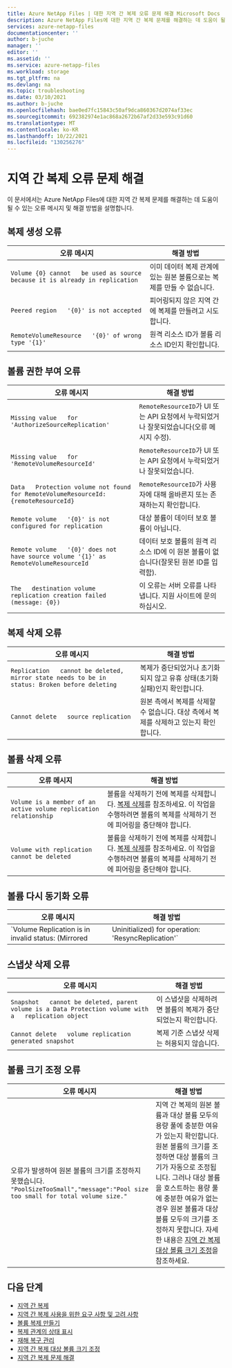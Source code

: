 ```yaml
---
title: Azure NetApp Files | 대한 지역 간 복제 오류 문제 해결 Microsoft Docs
description: Azure NetApp Files에 대한 지역 간 복제 문제를 해결하는 데 도움이 될 수 있는 오류 메시지 및 해결 방법을 설명합니다.
services: azure-netapp-files
documentationcenter: ''
author: b-juche
manager: ''
editor: ''
ms.assetid: ''
ms.service: azure-netapp-files
ms.workload: storage
ms.tgt_pltfrm: na
ms.devlang: na
ms.topic: troubleshooting
ms.date: 03/10/2021
ms.author: b-juche
ms.openlocfilehash: bae0ed7fc15843c50af9dca860367d2074af33ec
ms.sourcegitcommit: 692382974e1ac868a2672b67af2d33e593c91d60
ms.translationtype: MT
ms.contentlocale: ko-KR
ms.lasthandoff: 10/22/2021
ms.locfileid: "130256276"
---
```

# <a name="troubleshoot-cross-region-replication-errors"></a>지역 간 복제 오류 문제 해결

이 문서에서는 Azure NetApp Files에 대한 지역 간 복제 문제를 해결하는 데 도움이 될 수 있는 오류 메시지 및 해결 방법을 설명합니다. 

## <a name="errors-creating-replication"></a>복제 생성 오류  

|     오류 메시지    |     해결 방법    |
|-|-|
|     `Volume {0} cannot   be used as source because it is already in replication`    |     이미 데이터 복제 관계에 있는 원본 볼륨으로는 복제를 만들 수 없습니다.    |
|     `Peered region   '{0}' is not accepted`    |     피어링되지 않은 지역 간에 복제를 만들려고 시도합니다.    |
|     `RemoteVolumeResource   '{0}' of wrong type '{1}'`    |     원격 리소스 ID가 볼륨 리소스 ID인지 확인합니다.    |

## <a name="errors-authorizing-volume"></a>볼륨 권한 부여 오류  

|     오류 메시지    |     해결 방법    |
|-|-|
|     `Missing value   for 'AuthorizeSourceReplication'`    |     `RemoteResourceID`가 UI 또는 API 요청에서 누락되었거나 잘못되었습니다(오류 메시지 수정).    |
|     `Missing value   for 'RemoteVolumeResourceId'`    |     `RemoteResourceID`가 UI 또는 API 요청에서 누락되었거나 잘못되었습니다.    |
|     `Data   Protection volume not found for RemoteVolumeResourceId: {remoteResourceId}`    |     `RemoteResourceID`가 사용자에 대해 올바른지 또는 존재하는지 확인합니다.    |
|     `Remote volume   '{0}' is not configured for replication`    |     대상 볼륨이 데이터 보호 볼륨이 아닙니다.    |
|     `Remote volume   '{0}' does not have source volume '{1}' as RemoteVolumeResourceId`    |     데이터 보호 볼륨의 원격 리소스 ID에 이 원본 볼륨이 없습니다(잘못된 원본 ID를 입력함).    |
|     `The   destination volume replication creation failed (message: {0})`    |     이 오류는 서버 오류를 나타냅니다.   지원 사이트에 문의하십시오.    |

## <a name="errors-deleting-replication"></a>복제 삭제 오류

|     오류 메시지    |     해결 방법    |
|-|-|
|     `Replication   cannot be deleted, mirror state needs to be in status: Broken before deleting`    |     복제가 중단되었거나 초기화되지 않고 유휴 상태(초기화 실패)인지 확인합니다.    |
|     `Cannot delete   source replication`    |     원본 측에서 복제를 삭제할 수 없습니다. 대상 측에서 복제를 삭제하고 있는지 확인합니다.    |

## <a name="errors-deleting-volume"></a>볼륨 삭제 오류

|     오류 메시지    |     해결 방법    |
|-|-|
| `Volume is a member of an active volume replication relationship`  |  볼륨을 삭제하기 전에 복제를 삭제합니다. [복제 삭제](cross-region-replication-delete.md)를 참조하세요. 이 작업을 수행하려면 볼륨의 복제를 삭제하기 전에 피어링을 중단해야 합니다. |
| `Volume with replication cannot be deleted`  |  볼륨을 삭제하기 전에 복제를 삭제합니다. [복제 삭제](cross-region-replication-delete.md)를 참조하세요. 이 작업을 수행하려면 볼륨의 복제를 삭제하기 전에 피어링을 중단해야 합니다. 

## <a name="errors-resyncing-volume"></a>볼륨 다시 동기화 오류

|     오류 메시지    |     해결 방법    |
|-|-|
|     `Volume Replication is in invalid status: (Mirrored|Uninitialized) for operation: 'ResyncReplication'`     |     볼륨 복제가 “중단됨” 상태인지 확인합니다.    |

## <a name="errors-deleting-snapshot"></a>스냅샷 삭제 오류 

|     오류 메시지    |     해결 방법    |
|-|-|
|     `Snapshot   cannot be deleted, parent volume is a Data Protection volume with a   replication object`    |     이 스냅샷을 삭제하려면 볼륨의 복제가 중단되었는지 확인합니다.    |
|     `Cannot delete   volume replication generated snapshot`    |     복제 기준 스냅샷 삭제는 허용되지 않습니다.    |

## <a name="errors-resizing-volumes"></a>볼륨 크기 조정 오류

|     오류 메시지    |     해결 방법    |
|-|-|
|   오류가 발생하여 원본 볼륨의 크기를 조정하지 못했습니다. `"PoolSizeTooSmall","message":"Pool size too small for total volume size."`  |  지역 간 복제의 원본 볼륨과 대상 볼륨 모두의 용량 풀에 충분한 여유가 있는지 확인합니다. 원본 볼륨의 크기를 조정하면 대상 볼륨의 크기가 자동으로 조정됩니다. 그러나 대상 볼륨을 호스트하는 용량 풀에 충분한 여유가 없는 경우 원본 볼륨과 대상 볼륨 모두의 크기를 조정하지 못합니다. 자세한 내용은 [지역 간 복제 대상 볼륨 크기 조정](azure-netapp-files-resize-capacity-pools-or-volumes.md#resize-a-cross-region-replication-destination-volume)을 참조하세요.   |

## <a name="next-steps"></a>다음 단계  

* [지역 간 복제](cross-region-replication-introduction.md)
* [지역 간 복제 사용을 위한 요구 사항 및 고려 사항](cross-region-replication-requirements-considerations.md)
* [볼륨 복제 만들기](cross-region-replication-create-peering.md)
* [복제 관계의 상태 표시](cross-region-replication-display-health-status.md)
* [재해 복구 관리](cross-region-replication-manage-disaster-recovery.md)
* [지역 간 복제 대상 볼륨 크기 조정](azure-netapp-files-resize-capacity-pools-or-volumes.md#resize-a-cross-region-replication-destination-volume)
* [지역 간 복제 문제 해결](troubleshoot-cross-region-replication.md)
